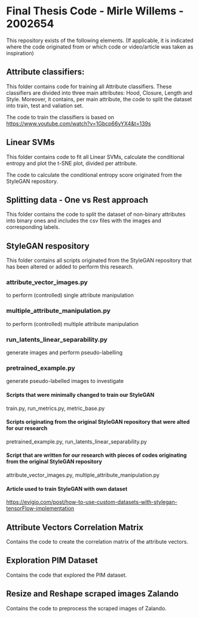 # Final Thesis Code - Mirle Willems - 2002654

This repository exists of the following elements. (If applicable, it is indicated where the code originated from or which code or video/article was taken as inspiration)

## Attribute classifiers:
This folder contains code for training all Attribute classifiers. These classifiers are divided into three main attributes: Hood, Closure, Length and Style. Moreover, it contains, per main attribute, the code to split the dataset into train, test and valiation set. 

The code to train the classifiers is based on https://www.youtube.com/watch?v=1Gbcp66yYX4&t=139s 


## Linear SVMs
This folder contains code to fit all Linear SVMs, calculate the conditional entropy and plot the t-SNE plot, divided per attribute. 

The code to calculate the conditional entropy score originated from the StyleGAN repository.


## Splitting data - One vs Rest approach
This folder contains the code to split the dataset of non-binary attributes into binary ones and includes the csv files with the images and corresponding labels.


## StyleGAN respository
This folder contains all scripts originated from the StyleGAN repository that has been altered or added to perform this research.

### attribute_vector_images.py
to perform (controlled) single attribute manipulation

### multiple_attribute_manipulation.py 
to perform (controlled) multiple attribute manipulation

### run_latents_linear_separability.py 
generate images and perform pseudo-labelling

### pretrained_example.py 
generate pseudo-labelled images to investigate

#### Scripts that were minimally changed to train our StyleGAN
train.py, run_metrics.py, metric_base.py

#### Scripts originating from the original StyleGAN repository that were alted for our research
pretrained_example.py, run_latents_linear_separability.py

#### Script that are written for our research with pieces of codes originating from the original StyleGAN repository
attribute_vector_images.py, multiple_attribute_manipulation.py

#### Article used to train StyleGAN with own dataset
https://evigio.com/post/how-to-use-custom-datasets-with-stylegan-tensorFlow-implementation


## Attribute Vectors Correlation Matrix
Contains the code to create the correlation matrix of the attribute vectors.


## Exploration PIM Dataset
Contains the code that explored the PIM dataset.


## Resize and Reshape scraped images Zalando
Contains the code to preprocess the scraped images of Zalando.
